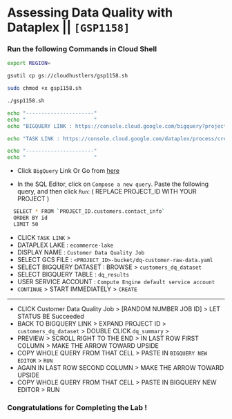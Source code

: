 # Assessing Data Quality with Dataplex || `[GSP1158]`

### Run the following Commands in Cloud Shell

```bash
export REGION=
```

```bash
gsutil cp gs://cloudhustlers/gsp1158.sh

sudo chmod +x gsp1158.sh

./gsp1158.sh

echo "----------------------"
echo "                      "
echo "BIGQUERY LINK : https://console.cloud.google.com/bigquery?project=$DEVSHELL_PROJECT_ID&ws=!1m0"

echo "TASK LINK : https://console.cloud.google.com/dataplex/process/create-task/data-quality?project=$DEVSHELL_PROJECT_ID"

echo "----------------------"
echo "                      "
```

- Click `BigQuery` Link Or Go from [here](https://console.cloud.google.com/bigquery?)

- In the SQL Editor, click on `Compose a new query`. Paste the following query, and then click `Run`: ( REPLACE PROJECT_ID WITH YOUR PROJECT )

```bash
  SELECT * FROM `PROJECT_ID.customers.contact_info`
  ORDER BY id
  LIMIT 50
```

- CLICK `TASK LINK` >
- DATAPLEX LAKE : `ecommerce-lake`
- DISPLAY NAME : `Customer Data Quality Job`
- SELECT GCS FILE : `<PROJECT_ID>-bucket/dq-customer-raw-data.yaml`
- SELECT BIGQUERY DATASET : BROWSE > `customers_dq_dataset`
- SELECT BIGQUERY TABLE : `dq_results`
- USER SERVICE ACCOUNT : `Compute Engine default service account`
- `CONTINUE` > START IMMEDIATELY > `CREATE`

---

- CLICK Customer Data Quality Job > [RANDOM NUMBER JOB ID] > LET STATUS BE Succeeded
- BACK TO BIGQUERY LINK > EXPAND PROJECT ID > `customers_dq_dataset` > DOUBLE CLICK `dq_summary` >
- PREVIEW > SCROLL RIGHT TO THE END > IN LAST ROW FIRST COLUMN > MAKE THE ARROW TOWARD UPSIDE
- COPY WHOLE QUERY FROM THAT CELL > PASTE IN `BIGQUERY NEW EDITOR` > `RUN`
- AGAIN IN LAST ROW SECOND COLUMN > MAKE THE ARROW TOWARD UPSIDE
- COPY WHOLE QUERY FROM THAT CELL > PASTE IN BIGQUERY NEW EDITOR > RUN

### Congratulations for Completing the Lab !
